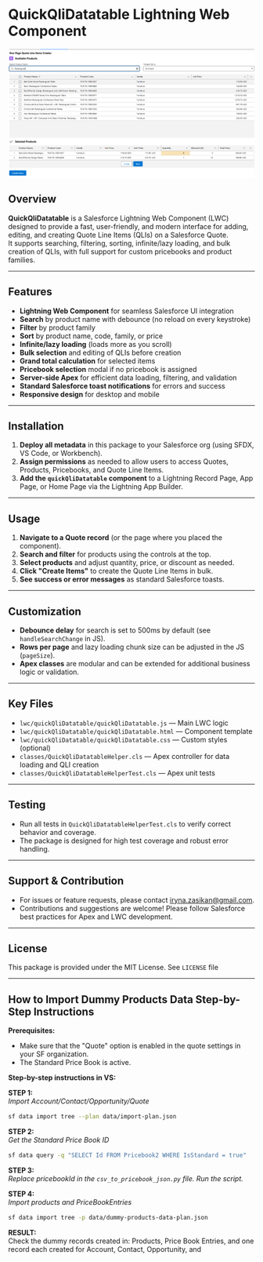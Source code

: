 # QuickQliDatatable Lightning Web Component

![QuickQli Datatable Overview](screenshots/quickqli-overview.png)

## Overview

**QuickQliDatatable** is a Salesforce Lightning Web Component (LWC) designed to provide a fast, user-friendly, and modern interface for adding, editing, and creating Quote Line Items (QLIs) on a Salesforce Quote.  
It supports searching, filtering, sorting, infinite/lazy loading, and bulk creation of QLIs, with full support for custom pricebooks and product families.

---

## Features

- **Lightning Web Component** for seamless Salesforce UI integration
- **Search** by product name with debounce (no reload on every keystroke)
- **Filter** by product family
- **Sort** by product name, code, family, or price
- **Infinite/lazy loading** (loads more as you scroll)
- **Bulk selection** and editing of QLIs before creation
- **Grand total calculation** for selected items
- **Pricebook selection** modal if no pricebook is assigned
- **Server-side Apex** for efficient data loading, filtering, and validation
- **Standard Salesforce toast notifications** for errors and success
- **Responsive design** for desktop and mobile

---

## Installation

1. **Deploy all metadata** in this package to your Salesforce org (using SFDX, VS Code, or Workbench).
2. **Assign permissions** as needed to allow users to access Quotes, Products, Pricebooks, and Quote Line Items.
3. **Add the `quickQliDatatable` component** to a Lightning Record Page, App Page, or Home Page via the Lightning App Builder.

---

## Usage

1. **Navigate to a Quote record** (or the page where you placed the component).
2. **Search and filter** for products using the controls at the top.
3. **Select products** and adjust quantity, price, or discount as needed.
4. **Click "Create Items"** to create the Quote Line Items in bulk.
5. **See success or error messages** as standard Salesforce toasts.

---

## Customization

- **Debounce delay** for search is set to 500ms by default (see `handleSearchChange` in JS).
- **Rows per page** and lazy loading chunk size can be adjusted in the JS (`pageSize`).
- **Apex classes** are modular and can be extended for additional business logic or validation.

---

## Key Files

- `lwc/quickQliDatatable/quickQliDatatable.js` — Main LWC logic
- `lwc/quickQliDatatable/quickQliDatatable.html` — Component template
- `lwc/quickQliDatatable/quickQliDatatable.css` — Custom styles (optional)
- `classes/QuickQliDatatableHelper.cls` — Apex controller for data loading and QLI creation
- `classes/QuickQliDatatableHelperTest.cls` — Apex unit tests

---

## Testing

- Run all tests in `QuickQliDatatableHelperTest.cls` to verify correct behavior and coverage.
- The package is designed for high test coverage and robust error handling.

---

## Support & Contribution

- For issues or feature requests, please contact iryna.zasikan@gmail.com.
- Contributions and suggestions are welcome! Please follow Salesforce best practices for Apex and LWC development.

---

## License

This package is provided under the MIT License. See `LICENSE` file

---

## How to Import Dummy Products Data Step-by-Step Instructions

**Prerequisites:**  
- Make sure that the "Quote" option is enabled in the quote settings in your SF organization.
- The Standard Price Book is active.

**Step-by-step instructions in VS:**

**STEP 1:**  
_Import Account/Contact/Opportunity/Quote_  
```sh
sf data import tree --plan data/import-plan.json
```

**STEP 2:**  
_Get the Standard Price Book ID_  
```sh
sf data query -q "SELECT Id FROM Pricebook2 WHERE IsStandard = true"
```

**STEP 3:**  
_Replace pricebookId in the `csv_to_pricebook_json.py` file. Run the script._

**STEP 4:**  
_Import products and PriceBookEntries_  
```sh
sf data import tree -p data/dummy-products-data-plan.json
```

**RESULT:**  
Check the dummy records created in: Products, Price Book Entries, and one record each created for Account, Contact, Opportunity, and
